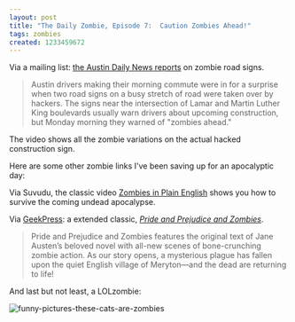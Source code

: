 ```yaml
---
layout: post
title: "The Daily Zombie, Episode 7:  Caution Zombies Ahead!"
tags: zombies
created: 1233459672
---
```

Via a mailing list:  [the Austin Daily News reports](https://web.archive.org/web/20100830173640/http://www.kxan.com/dpp/news/Road_signs_warn_of_zombies) on zombie road signs.

> Austin drivers making their morning commute were in for a surprise when two road signs on a busy stretch of road were taken over by hackers. The signs near the intersection of Lamar and Martin Luther King boulevards usually warn drivers about upcoming construction, but Monday morning they warned of  "zombies ahead."<!--break-->

The video shows all the zombie variations on the actual hacked construction sign.

Here are some other zombie links I've been saving up for an apocalyptic day:

Via Suvudu, the classic video [Zombies in Plain English](http://www.suvudu.com/2008/10/zombies-in-plain-english.html) shows you how to survive the coming undead apocalypse.

Via [GeekPress](http://www.geekpress.com/2009/01/pride-and-prejudice-and-zombies.html):  a extended classic, [*Pride and Prejudice and Zombies*](http://www.neatorama.com/2009/01/26/pride-and-prejudice-and-zombies/).

> Pride and Prejudice and Zombies features the original text of Jane Austen’s beloved novel with all-new scenes of bone-crunching zombie action. As our story opens, a mysterious plague has fallen upon the quiet English village of Meryton—and the dead are returning to life!

And last but not least, a LOLzombie:

![funny-pictures-these-cats-are-zombies](https://web.archive.org/web/20090408160035/http://icanhascheezburger.files.wordpress.com/2009/01/funny-pictures-these-cats-are-zombies.jpg)

<!-- link checked 2015-I-28 -->
